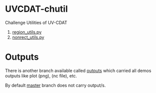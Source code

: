 UVCDAT-chutil
=============

Challenge Utilities of UV-CDAT

  1. [region_utils.py](chutil/region_utils.py)
  2. [nonrect_utils.py](chutil/nonrect_utils.py) 

Outputs
=======
  There is another branch available called [outputs](https://github.com/arulalant/UVCDAT-chutil/tree/outputs) which carried all demos outputs
  like plot (png), (nc file), etc.
  
  By default [master](https://github.com/arulalant/UVCDAT-chutil/blob/master/) branch does not carry output/s.

